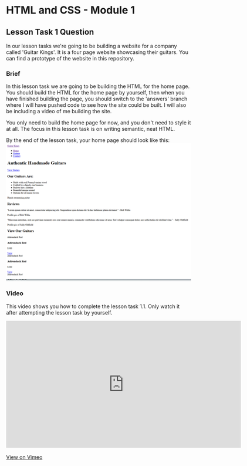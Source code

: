# HTML and CSS - Module 1

## Lesson Task 1 Question

In our lesson tasks we're going to be building a website for a company called 'Guitar Kings'. It is a four page website showcasing their guitars. You can find a prototype of the website in this repository.

### Brief

In this lesson task we are going to be building the HTML for the home page. You should build the HTML for the home page by yourself, then when you have finished building the page, you should switch to the 'answers' branch where I will have pushed code to see how the site could be built. I will also be including a video of me building the site.

You only need to build the home page for now, and you don't need to style it at all. The focus in this lesson task is on writing semantic, neat HTML.

By the end of the lesson task, your home page should look like this: ![Home Page](html-css_task1-1_result.PNG)

### Video

This video shows you how to complete the lesson task 1.1. Only watch it after attempting the lesson task by yourself.

<iframe src="https://player.vimeo.com/video/478422931" width="640" height="346" frameborder="0" allow="autoplay; fullscreen" allowfullscreen></iframe>

[View on Vimeo](https://player.vimeo.com/video/478422931)
